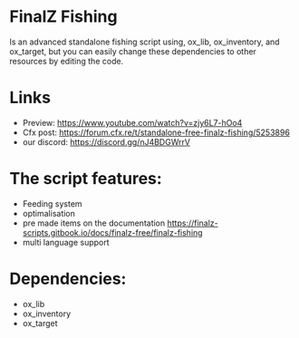 # FinalZ Fishing
 Is an advanced standalone fishing script using, ox_lib, ox_inventory, and ox_target, but you can easily change these dependencies to other resources by editing the code.

# Links
- Preview: https://www.youtube.com/watch?v=zjy6L7-hOo4
- Cfx post: https://forum.cfx.re/t/standalone-free-finalz-fishing/5253896
- our discord: https://discord.gg/nJ4BDGWrrV
# The script features:
- Feeding system
- optimalisation 
- pre made items on the documentation https://finalz-scripts.gitbook.io/docs/finalz-free/finalz-fishing
- multi language support

# Dependencies:
- ox_lib
- ox_inventory
- ox_target
